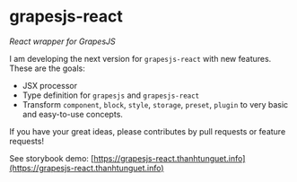 grapesjs-react
==============

_React wrapper for GrapesJS_

I am developing the next version for `grapesjs-react` with new features. These are the goals:
- JSX processor
- Type definition for `grapesjs` and `grapesjs-react`
- Transform `component`, `block`, `style`, `storage`, `preset`, `plugin` to very basic and easy-to-use concepts.

If you have your great ideas, please contributes by pull requests or feature requests!

See storybook demo: [https://grapesjs-react.thanhtunguet.info](https://grapesjs-react.thanhtunguet.info)
